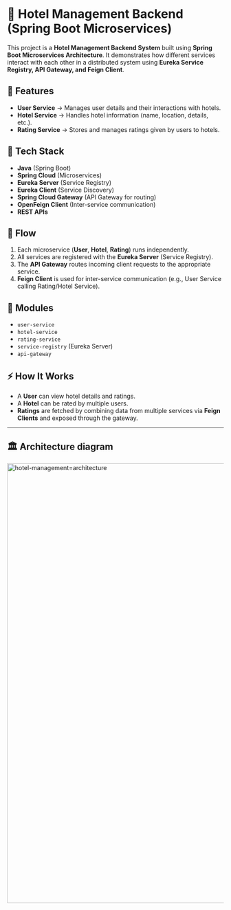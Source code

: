 # 🏨 Hotel Management Backend (Spring Boot Microservices)

This project is a **Hotel Management Backend System** built using **Spring Boot Microservices Architecture**.
It demonstrates how different services interact with each other in a distributed system using **Eureka Service Registry, API Gateway, and Feign Client**.

## 🚀 Features

* **User Service** → Manages user details and their interactions with hotels.
* **Hotel Service** → Handles hotel information (name, location, details, etc.).
* **Rating Service** → Stores and manages ratings given by users to hotels.

## 🔧 Tech Stack

* **Java** (Spring Boot)
* **Spring Cloud** (Microservices)
* **Eureka Server** (Service Registry)
* **Eureka Client** (Service Discovery)
* **Spring Cloud Gateway** (API Gateway for routing)
* **OpenFeign Client** (Inter-service communication)
* **REST APIs**

## 📌 Flow

1. Each microservice (**User**, **Hotel**, **Rating**) runs independently.
2. All services are registered with the **Eureka Server** (Service Registry).
3. The **API Gateway** routes incoming client requests to the appropriate service.
4. **Feign Client** is used for inter-service communication (e.g., User Service calling Rating/Hotel Service).

## 📂 Modules

* `user-service`
* `hotel-service`
* `rating-service`
* `service-registry` (Eureka Server)
* `api-gateway`

## ⚡ How It Works

* A **User** can view hotel details and ratings.
* A **Hotel** can be rated by multiple users.
* **Ratings** are fetched by combining data from multiple services via **Feign Clients** and exposed through the gateway.

---
## 🏛️ Architecture diagram

<img width="1024" height="1024" alt="hotel-management=architecture" src="https://github.com/user-attachments/assets/0f71766b-84e4-4a53-9305-3fe577c55b4c" />
